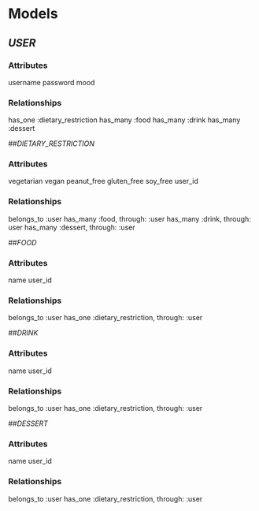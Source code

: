 # Models

## _USER_
### Attributes

username
password
mood

### Relationships

has_one :dietary_restriction
has_many :food
has_many :drink
has_many :dessert

##_DIETARY_RESTRICTION_
### Attributes

vegetarian
vegan
peanut_free
gluten_free
soy_free
user_id

### Relationships

belongs_to :user
has_many :food, through: :user
has_many :drink, through: user
has_many :dessert, through: :user

##_FOOD_
### Attributes

name
user_id

### Relationships

belongs_to :user
has_one :dietary_restriction, through: :user

##_DRINK_
### Attributes

name
user_id

### Relationships

belongs_to :user
has_one :dietary_restriction, through: :user

##_DESSERT_
### Attributes

name
user_id

### Relationships

belongs_to :user
has_one :dietary_restriction, through: :user